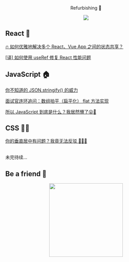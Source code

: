 <p align="center">Refurbishing 🔨</p>
<p align="center"><img align="center" src="https://img.shields.io/github/issues/NieZhuZhu/Blog"/> </p>



## React 🚀

[🔥 如何优雅地解决多个 React、Vue App 之间的状态共享？](https://github.com/NieZhuZhu/Blog/issues/5)

[[译] 如何使用 useRef 修复 React 性能问题](https://github.com/NieZhuZhu/Blog/issues/6)


## JavaScript 🏠

[你不知道的 JSON.stringify() 的威力](https://github.com/NieZhuZhu/Blog/issues/1)

[面试官连环追问：数组拍平（扁平化） flat 方法实现](https://github.com/NieZhuZhu/Blog/issues/2)

[所以 JavaScript 到底是什么？我居然懵了😮💫 ](https://github.com/NieZhuZhu/Blog/issues/4)

## CSS 🤹‍♂️

[你的垂直居中有问题？我竟无法反驳 🤦🏻‍♂️](https://github.com/NieZhuZhu/Blog/issues/3)



<br/>
未完待续...
<br/>

## Be a friend 👬

<div style="display:flex;justify-content:center" >
<img src="https://user-images.githubusercontent.com/44939961/100539163-76c03a00-326f-11eb-88e3-556fadf46ab1.png" width = "230" height = "230" alt="" align=center />
</div>

